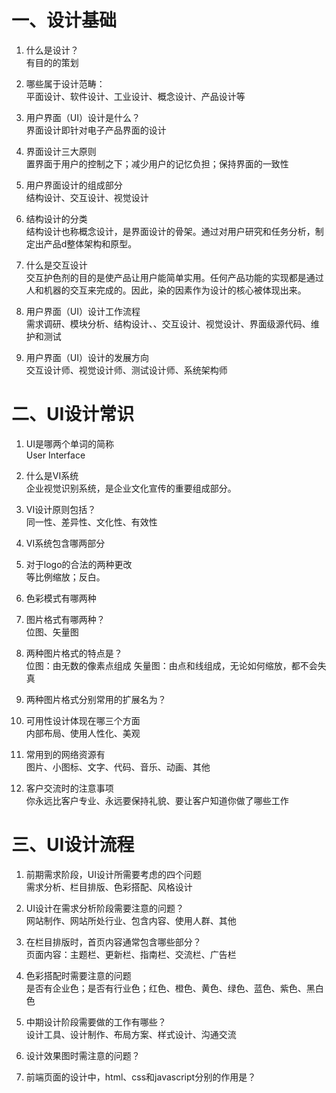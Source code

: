 # 一、设计基础

1. 什么是设计？</br>
有目的的策划

1. 哪些属于设计范畴：</br>
平面设计、软件设计、工业设计、概念设计、产品设计等

1. 用户界面（UI）设计是什么？</br>
界面设计即针对电子产品界面的设计

1. 界面设计三大原则</br>
置界面于用户的控制之下；减少用户的记忆负担；保持界面的一致性

1. 用户界面设计的组成部分</br>
结构设计、交互设计、视觉设计

1. 结构设计的分类</br>
结构设计也称概念设计，是界面设计的骨架。通过对用户研究和任务分析，制定出产品d整体架构和原型。

1. 什么是交互设计</br>
交互护色剂的目的是使产品让用户能简单实用。任何产品功能的实现都是通过人和机器的交互来完成的。因此，染的因素作为设计的核心被体现出来。

1. 用户界面（UI）设计工作流程</br>
需求调研、模块分析、结构设计、、交互设计、视觉设计、界面级源代码、维护和测试   

1. 用户界面（UI）设计的发展方向</br>
交互设计师、视觉设计师、测试设计师、系统架构师

# 二、UI设计常识

1. UI是哪两个单词的简称</br>
User Interface

1. 什么是VI系统</br>
企业视觉识别系统，是企业文化宣传的重要组成部分。

1. VI设计原则包括？</br>
同一性、差异性、文化性、有效性

1. VI系统包含哪两部分</br>

1. 对于logo的合法的两种更改</br>
等比例缩放；反白。

1. 色彩模式有哪两种</br>
1. 图片格式有哪两种？</br>
位图、矢量图

1. 两种图片格式的特点是？</br>
位图：由无数的像素点组成
矢量图：由点和线组成，无论如何缩放，都不会失真

1. 两种图片格式分别常用的扩展名为？</br>

1. 可用性设计体现在哪三个方面</br>
内部布局、使用人性化、美观

1. 常用到的网络资源有</br>
图片、小图标、文字、代码、音乐、动画、其他

1. 客户交流时的注意事项</br>
你永远比客户专业、永远要保持礼貌、要让客户知道你做了哪些工作

# 三、UI设计流程

1. 前期需求阶段，UI设计所需要考虑的四个问题</br>
需求分析、栏目排版、色彩搭配、风格设计

1. UI设计在需求分析阶段需要注意的问题？</br>
网站制作、网站所处行业、包含内容、使用人群、其他

1. 在栏目排版时，首页内容通常包含哪些部分？</br>
页面内容：主题栏、更新栏、指南栏、交流栏、广告栏

1. 色彩搭配时需要注意的问题</br>
是否有企业色；是否有行业色；红色、橙色、黄色、绿色、蓝色、紫色、黑白色

1. 中期设计阶段需要做的工作有哪些？</br>
设计工具、设计制作、布局方案、样式设计、沟通交流

1. 设计效果图时需注意的问题？</br>

1. 前端页面的设计中，html、css和javascript分别的作用是？</br>
